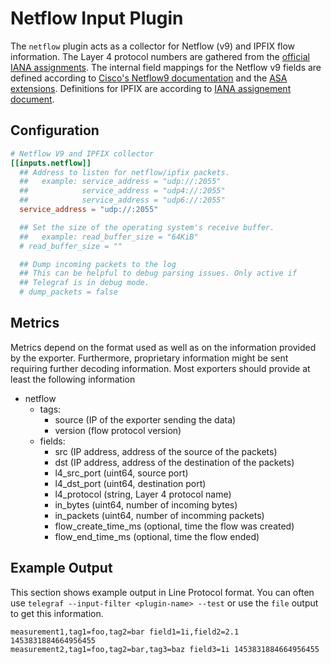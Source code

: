 # Netflow Input Plugin

The `netflow` plugin acts as a collector for Netflow (v9) and IPFIX
flow information. The Layer 4 protocol numbers are gathered from the
[official IANA assignments][IANA assignments].
The internal field mappings for the Netflow v9 fields are defined according to
[Cisco's Netflow9 documentation][CISCO NF9] and the [ASA extensions][].
Definitions for IPFIX are according to [IANA assignement document][IPFIX doc].

[IANA assignments]: https://www.iana.org/assignments/protocol-numbers/protocol-numbers.xhtml
[CISCO NF9]:        https://www.cisco.com/en/US/technologies/tk648/tk362/technologies_white_paper09186a00800a3db9.html
[ASA extensions]:   https://www.cisco.com/c/en/us/td/docs/security/asa/special/netflow/asa_netflow.html
[IPFIX doc]:        https://www.iana.org/assignments/ipfix/ipfix.xhtml#ipfix-nat-type

## Configuration

```toml @sample.conf
# Netflow V9 and IPFIX collector
[[inputs.netflow]]
  ## Address to listen for netflow/ipfix packets.
  ##   example: service_address = "udp://:2055"
  ##            service_address = "udp4://:2055"
  ##            service_address = "udp6://:2055"
  service_address = "udp://:2055"

  ## Set the size of the operating system's receive buffer.
  ##   example: read_buffer_size = "64KiB"
  # read_buffer_size = ""

  ## Dump incoming packets to the log
  ## This can be helpful to debug parsing issues. Only active if
  ## Telegraf is in debug mode.
  # dump_packets = false
```

## Metrics

Metrics depend on the format used as well as on the information provided
by the exporter. Furthermore, proprietary information might be sent requiring
further decoding information. Most exporters should provide at least the
following information

- netflow
  - tags:
    - source (IP of the exporter sending the data)
    - version (flow protocol version)
  - fields:
    - src (IP address, address of the source of the packets)
    - dst (IP address, address of the destination of the packets)
    - l4_src_port (uint64, source port)
    - l4_dst_port (uint64, destination port)
    - l4_protocol (string, Layer 4 protocol name)
    - in_bytes (uint64, number of incoming bytes)
    - in_packets (uint64, number of incomming packets)
    - flow_create_time_ms (optional, time the flow was created)
    - flow_end_time_ms (optional, time the flow ended)

## Example Output

This section shows example output in Line Protocol format.  You can often use
`telegraf --input-filter <plugin-name> --test` or use the `file` output to get
this information.

```shell
measurement1,tag1=foo,tag2=bar field1=1i,field2=2.1 1453831884664956455
measurement2,tag1=foo,tag2=bar,tag3=baz field3=1i 1453831884664956455
```

